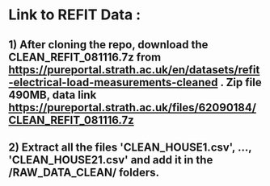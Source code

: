 # Link to REFIT Data :

## 1) After cloning the repo, download the CLEAN_REFIT_081116.7z from https://pureportal.strath.ac.uk/en/datasets/refit-electrical-load-measurements-cleaned . Zip file 490MB, data link https://pureportal.strath.ac.uk/files/62090184/CLEAN_REFIT_081116.7z 
## 2) Extract all the files 'CLEAN_HOUSE1.csv', ..., 'CLEAN_HOUSE21.csv'  and add it in the /RAW_DATA_CLEAN/ folders.
